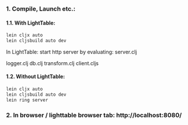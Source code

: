 ### 1. Compile, Launch etc.:

#### 1.1. With LightTable:

``` bash
lein cljx auto
lein cljsbuild auto dev
```

In LightTable: start http server by evaluating:
  server.clj

  logger.clj
  db.clj
  transform.clj
  client.cljs

#### 1.2. Without LightTable:

``` bash
lein cljx auto
lein cljsbuild auto dev
lein ring server
```


### 2. In browser / lighttable browser tab: http://localhost:8080/
